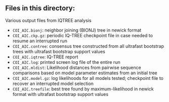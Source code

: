 ## Files in this directory:
Various output files from IQTREE analysis 

- `COI_AIC.bionj`: neighbor joining (BIONJ) tree in newick format
- `COI_AIC.ckp.gz`: periodic IQ-TREE checkpoint file in case needed to resume an interrupted run
- `COI_AIC.contree`: consensus tree constructed from all ultrafast bootstrap trees with ultrafast bootstrap support values 
- `COI_AIC.iqtree`: IQ-TREE report
- `COI_AIC.log`: printed screen log file of the entire run
- `COI_AIC.mldist`: Likelihood distances from pairwise sequence comparisons based on model parameter estimates from an initial tree
- `COI_AIC.model.gz`: log likelihoods for all models tested; checkpoint file to recover an interrupted model selection
- `COI_AIC.treefile`: best tree found by maximum-likelihood in newick format with ultrafast bootstrap support values 
